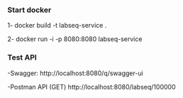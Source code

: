 
### Start docker
1- docker build -t labseq-service .

2- docker run -i -p 8080:8080 labseq-service

### Test API 
-Swagger: http://localhost:8080/q/swagger-ui

-Postman API
(GET) http://localhost:8080/labseq/100000
